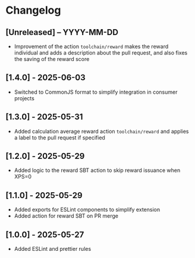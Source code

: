# Changelog

## [Unreleased] – YYYY-MM-DD

- Improvement of the action `toolchain/reward` makes the reward individual and adds a description about the pull request, and also fixes the saving of the reward score

## [1.4.0] - 2025-06-03

- Switched to CommonJS format to simplify integration in consumer projects

## [1.3.0] - 2025-05-31

- Added calculation average reward action `toolchain/reward` and applies a label to the pull request if specified

## [1.2.0] - 2025-05-29

- Added logic to the reward SBT action to skip reward issuance when XPS=0

## [1.1.0] - 2025-05-29

- Added exports for ESLint components to simplify extension
- Added action for reward SBT on PR merge

## [1.0.0] - 2025-05-27

- Added ESLint and prettier rules

